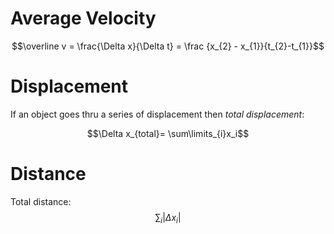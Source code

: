

# Average Velocity
$$\overline v = \frac{\Delta x}{\Delta t} = \frac {x_{2} - x_{1}}{t_{2}-t_{1}}$$
# Displacement

If an object goes thru a series of displacement then _total displacement_:



$$\Delta x_{total}= \sum\limits_{i}x_i$$

# Distance
Total distance: 
$$\sum_{i}\vert\Delta x_{i}\vert$$